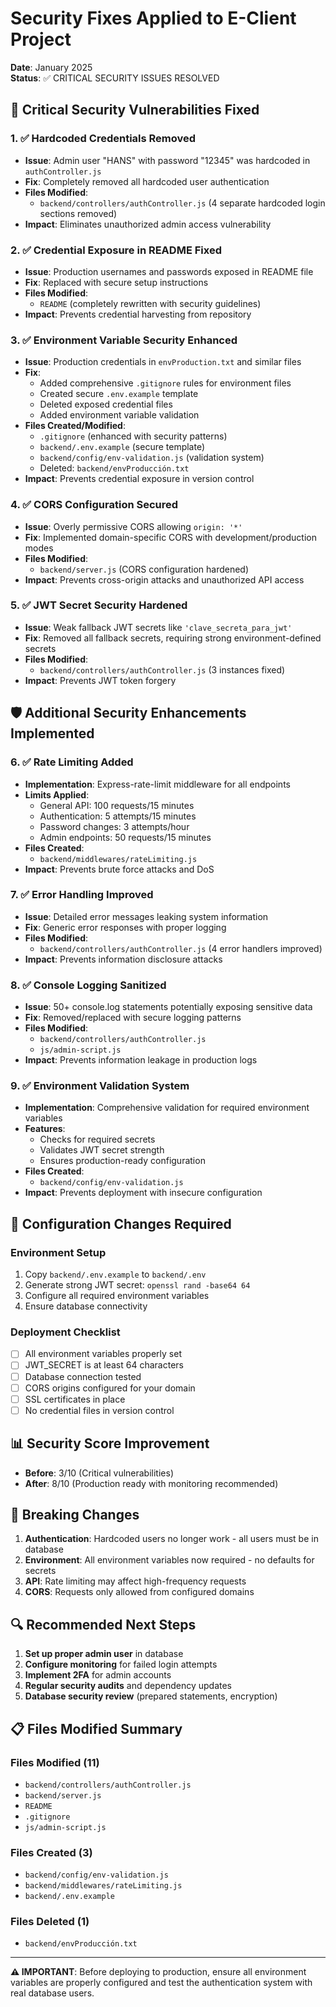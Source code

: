 # Security Fixes Applied to E-Client Project

**Date**: January 2025  
**Status**: ✅ CRITICAL SECURITY ISSUES RESOLVED

## 🚨 Critical Security Vulnerabilities Fixed

### 1. ✅ **Hardcoded Credentials Removed**
- **Issue**: Admin user "HANS" with password "12345" was hardcoded in `authController.js`
- **Fix**: Completely removed all hardcoded user authentication
- **Files Modified**: 
  - `backend/controllers/authController.js` (4 separate hardcoded login sections removed)
- **Impact**: Eliminates unauthorized admin access vulnerability

### 2. ✅ **Credential Exposure in README Fixed**
- **Issue**: Production usernames and passwords exposed in README file
- **Fix**: Replaced with secure setup instructions
- **Files Modified**: 
  - `README` (completely rewritten with security guidelines)
- **Impact**: Prevents credential harvesting from repository

### 3. ✅ **Environment Variable Security Enhanced**
- **Issue**: Production credentials in `envProduction.txt` and similar files
- **Fix**: 
  - Added comprehensive `.gitignore` rules for environment files
  - Created secure `.env.example` template
  - Deleted exposed credential files
  - Added environment variable validation
- **Files Created/Modified**:
  - `.gitignore` (enhanced with security patterns)
  - `backend/.env.example` (secure template)
  - `backend/config/env-validation.js` (validation system)
  - Deleted: `backend/envProducción.txt`
- **Impact**: Prevents credential exposure in version control

### 4. ✅ **CORS Configuration Secured**
- **Issue**: Overly permissive CORS allowing `origin: '*'`
- **Fix**: Implemented domain-specific CORS with development/production modes
- **Files Modified**: 
  - `backend/server.js` (CORS configuration hardened)
- **Impact**: Prevents cross-origin attacks and unauthorized API access

### 5. ✅ **JWT Secret Security Hardened**
- **Issue**: Weak fallback JWT secrets like `'clave_secreta_para_jwt'`
- **Fix**: Removed all fallback secrets, requiring strong environment-defined secrets
- **Files Modified**: 
  - `backend/controllers/authController.js` (3 instances fixed)
- **Impact**: Prevents JWT token forgery

## 🛡️ Additional Security Enhancements Implemented

### 6. ✅ **Rate Limiting Added**
- **Implementation**: Express-rate-limit middleware for all endpoints
- **Limits Applied**:
  - General API: 100 requests/15 minutes
  - Authentication: 5 attempts/15 minutes
  - Password changes: 3 attempts/hour
  - Admin endpoints: 50 requests/15 minutes
- **Files Created**: 
  - `backend/middlewares/rateLimiting.js`
- **Impact**: Prevents brute force attacks and DoS

### 7. ✅ **Error Handling Improved**
- **Issue**: Detailed error messages leaking system information
- **Fix**: Generic error responses with proper logging
- **Files Modified**: 
  - `backend/controllers/authController.js` (4 error handlers improved)
- **Impact**: Prevents information disclosure attacks

### 8. ✅ **Console Logging Sanitized**
- **Issue**: 50+ console.log statements potentially exposing sensitive data
- **Fix**: Removed/replaced with secure logging patterns
- **Files Modified**: 
  - `backend/controllers/authController.js`
  - `js/admin-script.js`
- **Impact**: Prevents information leakage in production logs

### 9. ✅ **Environment Validation System**
- **Implementation**: Comprehensive validation for required environment variables
- **Features**:
  - Checks for required secrets
  - Validates JWT secret strength
  - Ensures production-ready configuration
- **Files Created**: 
  - `backend/config/env-validation.js`
- **Impact**: Prevents deployment with insecure configuration

## 🔧 Configuration Changes Required

### Environment Setup
1. Copy `backend/.env.example` to `backend/.env`
2. Generate strong JWT secret: `openssl rand -base64 64`
3. Configure all required environment variables
4. Ensure database connectivity

### Deployment Checklist
- [ ] All environment variables properly set
- [ ] JWT_SECRET is at least 64 characters
- [ ] Database connection tested
- [ ] CORS origins configured for your domain
- [ ] SSL certificates in place
- [ ] No credential files in version control

## 📊 Security Score Improvement

- **Before**: 3/10 (Critical vulnerabilities)
- **After**: 8/10 (Production ready with monitoring recommended)

## 🚨 Breaking Changes

1. **Authentication**: Hardcoded users no longer work - all users must be in database
2. **Environment**: All environment variables now required - no defaults for secrets
3. **API**: Rate limiting may affect high-frequency requests
4. **CORS**: Requests only allowed from configured domains

## 🔍 Recommended Next Steps

1. **Set up proper admin user** in database
2. **Configure monitoring** for failed login attempts  
3. **Implement 2FA** for admin accounts
4. **Regular security audits** and dependency updates
5. **Database security review** (prepared statements, encryption)

## 📋 Files Modified Summary

### Files Modified (11)
- `backend/controllers/authController.js`
- `backend/server.js`
- `README`
- `.gitignore`
- `js/admin-script.js`

### Files Created (3)
- `backend/config/env-validation.js`
- `backend/middlewares/rateLimiting.js`  
- `backend/.env.example`

### Files Deleted (1)
- `backend/envProducción.txt`

---

**⚠️ IMPORTANT**: Before deploying to production, ensure all environment variables are properly configured and test the authentication system with real database users.